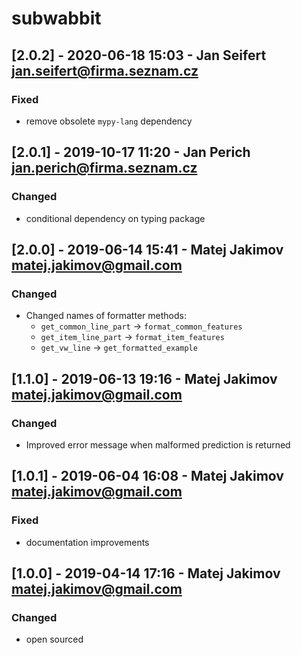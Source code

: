 # subwabbit

## [2.0.2] - 2020-06-18 15:03 - Jan Seifert <jan.seifert@firma.seznam.cz>
### Fixed
- remove obsolete `mypy-lang` dependency

## [2.0.1] - 2019-10-17 11:20 - Jan Perich <jan.perich@firma.seznam.cz>
### Changed
- conditional dependency on typing package

## [2.0.0] - 2019-06-14 15:41 - Matej Jakimov <matej.jakimov@gmail.com>
### Changed
- Changed names of formatter methods:
  - `get_common_line_part` -> `format_common_features`
  - `get_item_line_part` -> `format_item_features`
  - `get_vw_line` -> `get_formatted_example`
 
## [1.1.0] - 2019-06-13 19:16 - Matej Jakimov <matej.jakimov@gmail.com>
### Changed
- Improved error message when malformed prediction is returned

## [1.0.1] - 2019-06-04 16:08 - Matej Jakimov <matej.jakimov@gmail.com>
### Fixed
- documentation improvements

## [1.0.0] - 2019-04-14 17:16 - Matej Jakimov <matej.jakimov@gmail.com>
### Changed
- open sourced

